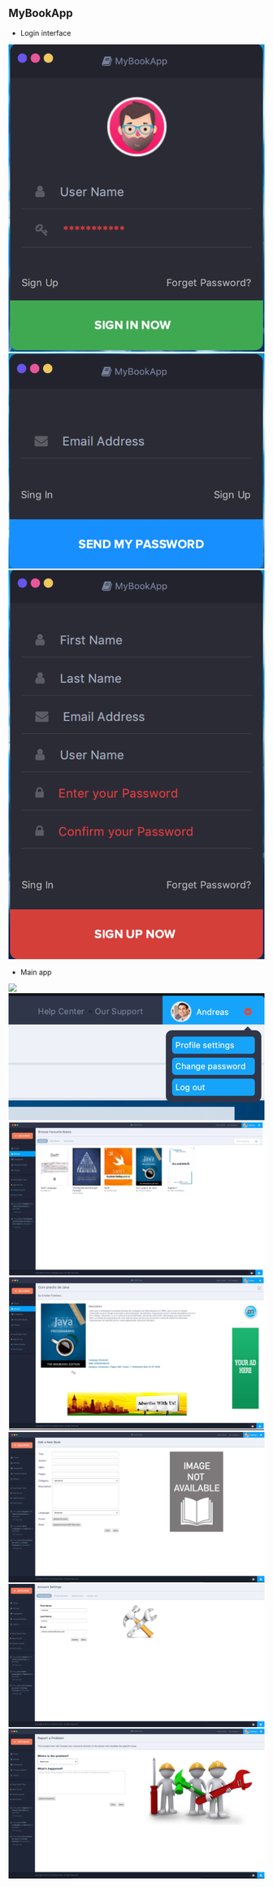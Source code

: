 ## MyBookApp

-  Login interface

<img src="https://github.com/andreas95/MyBookApp/blob/master/login.png"/>
<img src="https://github.com/andreas95/MyBookApp/blob/master/recover.png"/>
<img src="https://github.com/andreas95/MyBookApp/blob/master/singup.png"/>


- Main app

<img src="https://github.com/andreas95/MyBookApp/blob/master/main.png"/>
<img src="https://github.com/andreas95/MyBookApp/blob/master/corner_panel.png"/>
<img src="https://github.com/andreas95/MyBookApp/blob/master/browse.png"/>
<img src="https://github.com/andreas95/MyBookApp/blob/master/view.png"/>
<img src="https://github.com/andreas95/MyBookApp/blob/master/upload.png"/>
<img src="https://github.com/andreas95/MyBookApp/blob/master/settings.png"/>
<img src="https://github.com/andreas95/MyBookApp/blob/master/report.png"/>

